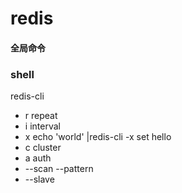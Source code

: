 # redis

#### 全局命令
### shell

redis-cli
- r repeat
- i interval
- x echo 'world' |redis-cli -x set hello
- c cluster 
- a auth
- --scan --pattern
- --slave 
